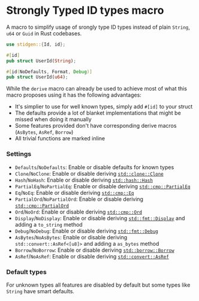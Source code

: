 # Strongly Typed ID types macro

A macro to simplify usage of srongly type ID types instead of plain
`String`, `u64` or `Guid` in Rust codebases.

```rust
use stidgen::{Id, id};

#[id]
pub struct UserId(String);

#[id(NoDefaults, Format, Debug)]
pub struct UserId(u64);
```

While the `derive` macro can already be used to achieve most of what this
macro proposes using it has the following advantages:

- It's simplier to use for well known types, simply add `#[id]` to your struct
- The defaults provide a lot of blanket implementations that might be missed when doing it manually
- Some features provided don't have corresponding derive macros (`AsBytes`, `AsRef`, `Borrow`)
- All trivial functions are marked inline

### Settings

- `Defaults`/`NoDefaults`: Enable or disable defaults for known types
- `Clone`/`NoClone`: Enable or disable deriving [`std::clone::Clone`](https://doc.rust-lang.org/std/clone/trait.Clone.html)
- `Hash`/`NoHash`: Enable or disable deriving [`std::hash::Hash`](https://doc.rust-lang.org/std/hash/trait.Hash.html)
- `PartialEq`/`NoPartialEq`: Enable or disable deriving [`std::cmp::PartialEq`](https://doc.rust-lang.org/std/cmp/trait.PartialEq.html)
- `Eq`/`NoEq`: Enable or disable deriving [`std::cmp::Eq`](https://doc.rust-lang.org/std/cmp/trait.Eq.html)
- `PartialOrd`/`NoPartialOrd`: Enable or disable deriving [`std::cmp::PartialOrd`](https://doc.rust-lang.org/std/cmp/trait.PartialOrd.html)
- `Ord`/`NoOrd`: Enable or disable deriving [`std::cmp::Ord`](https://doc.rust-lang.org/std/cmp/trait.Ord.html)
- `Display`/`NoDisplay`: Enable or disable deriving [`std::fmt::Display`](https://doc.rust-lang.org/std/fmt/trait.Display.html) and adding a `to_string` method
- `Debug`/`NoDebug`: Enable or disable deriving [`std::fmt::Debug`](https://doc.rust-lang.org/std/fmt/trait.Debug.html)
- `AsBytes`/`NoAsBytes`: Enable or disable deriving `std::convert::AsRef<[u8]>` and adding a `as_bytes` method
- `Borrow`/`NoBorrow`: Enable or disable deriving [`std::borrow::Borrow`](https://doc.rust-lang.org/std/borrow/trait.Borrow.html)
- `AsRef`/`NoAsRef`: Enable or disable deriving [`std::convert::AsRef`](https://doc.rust-lang.org/std/convert/trait.AsRef.html)

### Default types

For unknown types all features are disabled by default but some types like `String` have smart defaults.
